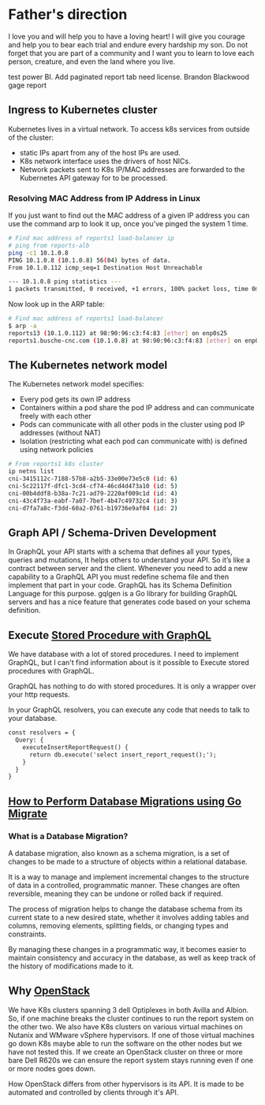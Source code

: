 
# Father's direction

I love you and will help you to have a loving heart!  I will give you courage and help you to bear each trial and endure every hardship my son.  Do not forget that you are part of a community and I want you to learn to love each person, creature, and even the land where you live.

test power BI.
Add paginated report tab need license.
Brandon Blackwood gage report

## Ingress to Kubernetes cluster

Kubernetes lives in a virtual network. To access k8s services from outside of the cluster:

- static IPs apart from any of the host IPs are used.
- K8s network interface uses the drivers of host NICs.
- Network packets sent to K8s IP/MAC addresses are forwarded to the Kubernetes API gateway for to be processed.

### Resolving MAC Address from IP Address in Linux

If you just want to find out the MAC address of a given IP address you can use the command arp to look it up, once you've pinged the system 1 time.

```bash
# Find mac address of reports1 load-balancer ip
# ping from reports-alb
ping -c1 10.1.0.8 
PING 10.1.0.8 (10.1.0.8) 56(84) bytes of data.
From 10.1.0.112 icmp_seq=1 Destination Host Unreachable

--- 10.1.0.8 ping statistics ---
1 packets transmitted, 0 received, +1 errors, 100% packet loss, time 0ms
```

Now look up in the ARP table:

```bash
# Find mac address of reports1 load-balancer 
$ arp -a
reports13 (10.1.0.112) at 98:90:96:c3:f4:83 [ether] on enp0s25
reports1.busche-cnc.com (10.1.0.8) at 98:90:96:c3:f4:83 [ether] on enp0s25
```

## The Kubernetes network model

The Kubernetes network model specifies:

- Every pod gets its own IP address
- Containers within a pod share the pod IP address and can communicate freely with each other
- Pods can communicate with all other pods in the cluster using pod IP addresses (without NAT)
- Isolation (restricting what each pod can communicate with) is defined using network policies

```bash
# From reports1 k8s cluster
ip netns list
cni-3415112c-7188-57b8-a2b5-33e00e73e5c0 (id: 6)
cni-5c22117f-dfc1-3cd4-cf74-46cd4d473a10 (id: 5)
cni-00b4ddf8-b38a-7c21-ad79-2220af009c1d (id: 4)
cni-43c4f73a-eabf-7a07-7bef-4b47c49732c4 (id: 3)
cni-d7fa7a8c-f3dd-60a2-0761-b19736e9af04 (id: 2)
```

## Graph API / Schema-Driven Development

In GraphQL your API starts with a schema that defines all your types, queries and mutations, It helps others to understand your API. So it’s like a contract between server and the client. Whenever you need to add a new capability to a GraphQL API you must redefine schema file and then implement that part in your code. GraphQL has its Schema Definition Language for this purpose. gqlgen is a Go library for building GraphQL servers and has a nice feature that generates code based on your schema definition.

## Execute **[Stored Procedure with GraphQL](https://stackoverflow.com/questions/73944424/execute-stored-procedure-with-graphql)**

We have database with a lot of stored procedures. I need to implement GraphQL, but I can't find information about is it possible to Execute stored procedures with GraphQL.

GraphQL has nothing to do with stored procedures. It is only a wrapper over your http requests.

In your GraphQL resolvers, you can execute any code that needs to talk to your database.

```graphql
const resolvers = {
  Query: {
    executeInsertReportRequest() {  
      return db.execute('select insert_report_request();');
    }
  }
}
```

## **[How to Perform Database Migrations using Go Migrate](https://www.freecodecamp.org/news/database-migration-golang-migrate/)**

### What is a Database Migration?

A database migration, also known as a schema migration, is a set of changes to be made to a structure of objects within a relational database.

It is a way to manage and implement incremental changes to the structure of data in a controlled, programmatic manner. These changes are often reversible, meaning they can be undone or rolled back if required.

The process of migration helps to change the database schema from its current state to a new desired state, whether it involves adding tables and columns, removing elements, splitting fields, or changing types and constraints.

By managing these changes in a programmatic way, it becomes easier to maintain consistency and accuracy in the database, as well as keep track of the history of modifications made to it.

## Why **[OpenStack](https://microstack.run/)**

We have K8s clusters spanning 3 dell Optiplexes in both Avilla and Albion. So, if one machine breaks the cluster continues to run the report system on the other two.  We also have K8s clusters on various virtual machines on Nutanix and WMware vSphere hypervisors. If one of those virtual machines go down K8s maybe able to run the software on the other nodes but we have not tested this.  If we create an OpenStack cluster on three or more bare Dell R620s we can ensure the report system stays running even if one or more nodes goes down.

How OpenStack differs from other hypervisors is its API.  It is made to be automated and controlled by clients through it's API.
